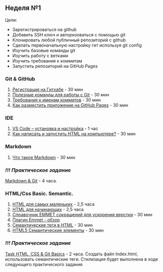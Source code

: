 ## Неделя №1

Цели:
- Зарегистрироваться на github
- Добавить SSH ключ и авторизоваться с помощью git
- Клонировать любой публичный репозиторий с github
- Сделать первоначальную настройку гит используя git config
- Изучить базовые команды git
- Изучить работу с ветками
- Изучить требования к коммитам
- Запустить репозиторий на GitHub Pages

 ### Git & GitHub
 1. [Регистрация на Гитхабе](https://htmlacademy.ru/blog/boost/tools/register-on-github-work-with-console) - 30 мин
 2. [Полезные команды для работы с Git](https://htmlacademy.ru/blog/boost/tools/useful-commands-for-working-with-git) - 30 мин
 3. [Требования к именам коммитов](https://docs.rs.school/#/git-convention) - 30 мин
 4. [Как разместить приложение на  GitHub Pages](https://github.com/rolling-scopes-school/tasks/blob/master/tasks/stage-0/create-github-pages.md) - 30 мин

### IDE
 1. [VS Code – установка и настройка](https://www.youtube.com/watch?v=5M6RL3MAGJU&feature=youtu.be) - 1 час
 2. [Как написать и запустить HTML на компьютере?](https://htmlacademy.ru/blog/education/all/how-to-run-html) - 30 мин
 
### Markdown
1. [Что такое Markdown](https://guides.hexlet.io/markdown/) - 30 мин

### *!!! Практическое задание*
[Markdown & Git](https://github.com/rolling-scopes-school/tasks/blob/master/tasks/stage-1/git-markdown.md) - 4 часа. 


### HTML/Css Basic. Semantic. 
1. [HTML для самых маленьких](https://www.youtube.com/playlist?list=PL3LQJkGQtzc7aWRyr-GaxyO_dwj5inJ1t) - 2,5 часа
2. [HTML для начинающих](https://www.youtube.com/playlist?list=PLY4rE9dstrJyeZlPWoKJr1xKVVnG4w-Hc) - 2,5 часа
3. [Справочник EMMET сокращений для ускорения верстки](https://webdesign-master.ru/blog/html-css/2.html) - 30 мин
4. [Плагин Emmet - обзор](https://www.youtube.com/watch?v=WeNN9So5DTs)
5. [Семантические теги в HTML](https://www.youtube.com/watch?v=bQRmGxhARhc) - 30 мин
6. [HTML5 Семантические элементы](https://html5css.ru/html/html5_semantic_elements.php) - 30 мин

### *!!! Практическое задание*
[Task HTML, CSS & Git Basics](https://github.com/rolling-scopes-school/tasks/blob/master/tasks/stage-1/html-css-git.md) - 2 часа. Создать файл Index.html, использовать семантические теги. Стилизация будет выполнена в ходе следующего практического задания 
